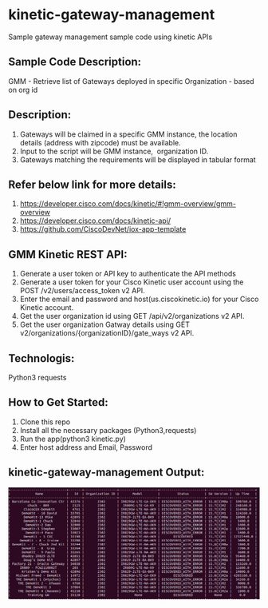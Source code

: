 # kinetic-gateway-management
Sample gateway management sample code using kinetic APIs

## Sample Code Description:
GMM - Retrieve list of Gateways deployed in specific Organization - based on org id

## Description:
1. Gateways will be claimed in a specific GMM instance, the location details (address with zipcode) must be available.
2. Input to the script will be GMM instance,  organization ID.
3. Gateways matching the requirements will be displayed in tabular format

## Refer below link for more details:
  1. https://developer.cisco.com/docs/kinetic/#!gmm-overview/gmm-overview
  2. https://developer.cisco.com/docs/kinetic-api/
  3. https://github.com/CiscoDevNet/iox-app-template
  
## GMM Kinetic REST API:
1. Generate a user token or API key to authenticate the API methods
2. Generate a user token for your Cisco Kinetic user account using the POST /v2/users/access_token v2 API.
3. Enter the email and password and host(us.ciscokinetic.io) for your Cisco Kinetic account.
4. Get the user organization id using GET /api/v2/organizations  v2 API.
5. Get the user organization Gatway details using GET v2/organizations/{organizationID}/gate_ways v2 API.

## Technologis:
Python3
requests

## How to Get Started:
1. Clone this repo
2. Install all the necessary packages (Python3,requests)
3. Run the app(python3 kinetic.py)
4. Enter host address and Email, Password

## kinetic-gateway-management Output:
![kinetic-gateway-management](https://github.com/wiprodevnet/kinetic-gateway-management/blob/master/images/kineticGMM.PNG)
   
  


